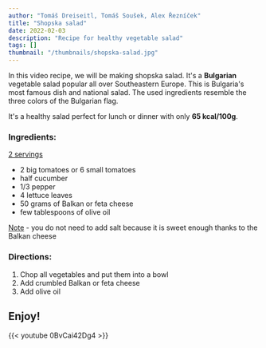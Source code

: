 ```yaml
---
author: "Tomáš Dreiseitl, Tomáš Soušek, Alex Řezníček"
title: "Shopska salad"
date: 2022-02-03
description: "Recipe for healthy vegetable salad"
tags: []
thumbnail: "/thumbnails/shopska-salad.jpg"
---
```

In this video recipe, we will be making shopska salad. It's a **Bulgarian** vegetable salad popular all over Southeastern Europe. This is Bulgaria's most famous dish and national salad. The used ingredients resemble the three colors of the Bulgarian flag.

It's a healthy salad perfect for lunch or dinner with only **65 kcal/100g**.

### Ingredients:
<u>2 servings</u>
- 2 big tomatoes or 6 small tomatoes
- half cucumber
- 1/3 pepper 
- 4 lettuce leaves
- 50 grams of Balkan or feta cheese
- few tablespoons of olive oil

<u>Note</u> - you do not need to add salt because it is sweet enough thanks to the Balkan cheese

### Directions:
1. Chop all vegetables and put them into a bowl
2. Add crumbled Balkan or feta cheese
3. Add olive oil

## Enjoy!

{{< youtube 0BvCai42Dg4 >}}